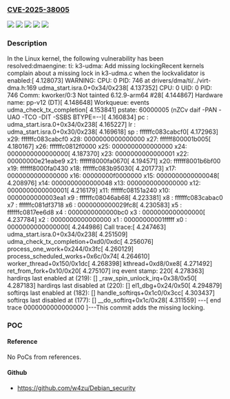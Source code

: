 ### [CVE-2025-38005](https://cve.mitre.org/cgi-bin/cvename.cgi?name=CVE-2025-38005)
![](https://img.shields.io/static/v1?label=Product&message=Linux&color=blue)
![](https://img.shields.io/static/v1?label=Version&message=&color=brightgreen)
![](https://img.shields.io/static/v1?label=Version&message=25dcb5dd7b7ce5587c1df18f584ff78f51a68a94%20&color=brightgreen)
![](https://img.shields.io/static/v1?label=Version&message=5.6%20&color=brightgreen)
![](https://img.shields.io/static/v1?label=Vulnerability&message=n%2Fa&color=blue)

### Description

In the Linux kernel, the following vulnerability has been resolved:dmaengine: ti: k3-udma: Add missing lockingRecent kernels complain about a missing lock in k3-udma.c when the lockvalidator is enabled:[    4.128073] WARNING: CPU: 0 PID: 746 at drivers/dma/ti/../virt-dma.h:169 udma_start.isra.0+0x34/0x238[    4.137352] CPU: 0 UID: 0 PID: 746 Comm: kworker/0:3 Not tainted 6.12.9-arm64 #28[    4.144867] Hardware name: pp-v12 (DT)[    4.148648] Workqueue: events udma_check_tx_completion[    4.153841] pstate: 60000005 (nZCv daif -PAN -UAO -TCO -DIT -SSBS BTYPE=--)[    4.160834] pc : udma_start.isra.0+0x34/0x238[    4.165227] lr : udma_start.isra.0+0x30/0x238[    4.169618] sp : ffffffc083cabcf0[    4.172963] x29: ffffffc083cabcf0 x28: 0000000000000000 x27: ffffff800001b005[    4.180167] x26: ffffffc0812f0000 x25: 0000000000000000 x24: 0000000000000000[    4.187370] x23: 0000000000000001 x22: 00000000e21eabe9 x21: ffffff8000fa0670[    4.194571] x20: ffffff8001b6bf00 x19: ffffff8000fa0430 x18: ffffffc083b95030[    4.201773] x17: 0000000000000000 x16: 00000000f0000000 x15: 0000000000000048[    4.208976] x14: 0000000000000048 x13: 0000000000000000 x12: 0000000000000001[    4.216179] x11: ffffffc08151a240 x10: 0000000000003ea1 x9 : ffffffc08046ab68[    4.223381] x8 : ffffffc083cabac0 x7 : ffffffc081df3718 x6 : 0000000000029fc8[    4.230583] x5 : ffffffc0817ee6d8 x4 : 0000000000000bc0 x3 : 0000000000000000[    4.237784] x2 : 0000000000000000 x1 : 00000000001fffff x0 : 0000000000000000[    4.244986] Call trace:[    4.247463]  udma_start.isra.0+0x34/0x238[    4.251509]  udma_check_tx_completion+0xd0/0xdc[    4.256076]  process_one_work+0x244/0x3fc[    4.260129]  process_scheduled_works+0x6c/0x74[    4.264610]  worker_thread+0x150/0x1dc[    4.268398]  kthread+0xd8/0xe8[    4.271492]  ret_from_fork+0x10/0x20[    4.275107] irq event stamp: 220[    4.278363] hardirqs last  enabled at (219): [<ffffffc080a27c7c>] _raw_spin_unlock_irq+0x38/0x50[    4.287183] hardirqs last disabled at (220): [<ffffffc080a1c154>] el1_dbg+0x24/0x50[    4.294879] softirqs last  enabled at (182): [<ffffffc080037e68>] handle_softirqs+0x1c0/0x3cc[    4.303437] softirqs last disabled at (177): [<ffffffc080010170>] __do_softirq+0x1c/0x28[    4.311559] ---[ end trace 0000000000000000 ]---This commit adds the missing locking.

### POC

#### Reference
No PoCs from references.

#### Github
- https://github.com/w4zu/Debian_security

